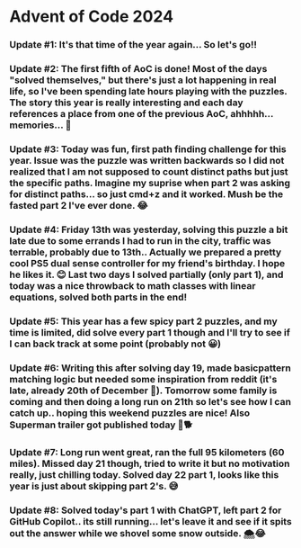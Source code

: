 # Advent of Code 2024

### Update #1: It's that time of the year again... So let's go!!

### Update #2: The first fifth of AoC is done! Most of the days "solved themselves," but there's just a lot happening in real life, so I've been spending late hours playing with the puzzles. The story this year is really interesting and each day references a place from one of the previous AoC, ahhhhh... memories... 🥰

### Update #3: Today was fun, first path finding challenge for this year. Issue was the puzzle was written backwards so I did not realized that I am not supposed to count distinct paths but just the specific paths. Imagine my suprise when part 2 was asking for distinct paths... so just cmd+z and it worked. Mush be the fasted part 2 I've ever done. 😂

### Update #4: Friday 13th was yesterday, solving this puzzle a bit late due to some errands I had to run in the city, traffic was terrable, probably due to 13th.. Actually we prepared a pretty cool PS5 dual sense controller for my friend's birthday. I hope he likes it. 😊 Last two days I solved partially (only part 1), and today was a nice throwback to math classes with linear equations, solved both parts in the end!

### Update #5: This year has a few spicy part 2 puzzles, and my time is limited, did solve every part 1 though and I'll try to see if I can back track at some point (probably not 😀)

### Update #6: Writing this after solving day 19, made basicpattern matching logic but needed some inspiration from reddit (it's late, already 20th of December 🙈). Tomorrow some family is coming and then doing a long run on 21th so let's see how I can catch up.. hoping this weekend puzzles are nice! Also Superman trailer got published today 🦸🐕

### Update #7: Long run went great, ran the full 95 kilometers (60 miles). Missed day 21 though, tried to write it but no motivation really, just chilling today. Solved day 22 part 1, looks like this year is just about skipping part 2's. 😅

### Update #8: Solved today's part 1 with ChatGPT, left part 2 for GitHub Copilot.. its still running... let's leave it and see if it spits out the answer while we shovel some snow outside. 🌨️😂
